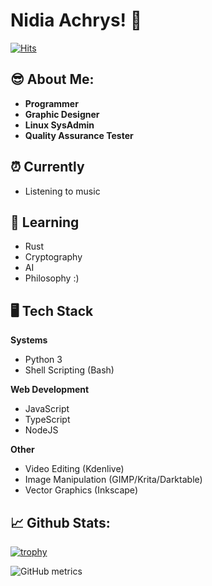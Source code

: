 # Nidia Achrys! 👋
[![Hits](https://hits.seeyoufarm.com/api/count/incr/badge.svg?url=https%3A%2F%2Fgithub.com%2FRogue-Halo)](https://hits.seeyoufarm.com)
## 😎 About Me:
 * __Programmer__
 * __Graphic Designer__
 * __Linux SysAdmin__
 * __Quality Assurance Tester__
 
 ## ⏰ Currently
 * Listening to music
 
 ## 📓 Learning
 * Rust
 * Cryptography
 * AI
 * Philosophy :)
 
 ## 🖥️ Tech Stack
 __Systems__
 * Python 3
 * Shell Scripting (Bash)

 __Web Development__
 * JavaScript
 * TypeScript
 * NodeJS

 __Other__
 * Video Editing (Kdenlive)
 * Image Manipulation (GIMP/Krita/Darktable)
 * Vector Graphics (Inkscape)


 ## 📈 Github Stats:
 
[![trophy](https://github-profile-trophy.vercel.app/?username=nidia-achrys&theme=dracula)](https://github.com/ryo-ma/github-profile-trophy)

![GitHub metrics](https://metrics.lecoq.io/nidia-achrys)
